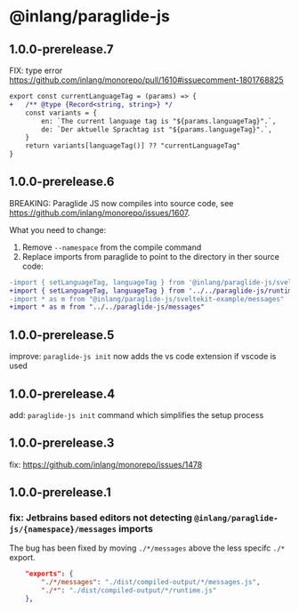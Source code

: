 # @inlang/paraglide-js

##  1.0.0-prerelease.7

FIX: type error https://github.com/inlang/monorepo/pull/1610#issuecomment-1801768825

```diff
export const currentLanguageTag = (params) => {
+	/** @type {Record<string, string>} */
	const variants = {
		en: `The current language tag is "${params.languageTag}".`,
		de: `Der aktuelle Sprachtag ist "${params.languageTag}".`,
	}
	return variants[languageTag()] ?? "currentLanguageTag"
}
```

##  1.0.0-prerelease.6

BREAKING: Paraglide JS now compiles into source code, see https://github.com/inlang/monorepo/issues/1607. 

What you need to change: 

1. Remove `--namespace` from the compile command
2. Replace imports from paraglide to point to the directory in ther source code: 

```diff
-import { setLanguageTag, languageTag } from '@inlang/paraglide-js/sveltekit-example';
+import { setLanguageTag, languageTag } from '../../paraglide-js/runtime';
-import * as m from "@inlang/paraglide-js/sveltekit-example/messages"
+import * as m from "../../paraglide-js/messages"
```

##  1.0.0-prerelease.5

improve: `paraglide-js init` now adds the vs code extension if vscode is used

##  1.0.0-prerelease.4

add: `paraglide-js init` command which simplifies the setup process

## 	1.0.0-prerelease.3

fix: https://github.com/inlang/monorepo/issues/1478

## 	1.0.0-prerelease.1

### fix: Jetbrains based editors not detecting `@inlang/paraglide-js/{namespace}/messages` imports

The bug has been fixed by moving `./*/messages` above the less specifc `./*` export. 

```json
	"exports": {
		"./*/messages": "./dist/compiled-output/*/messages.js",
		"./*": "./dist/compiled-output/*/runtime.js"
	},
```
